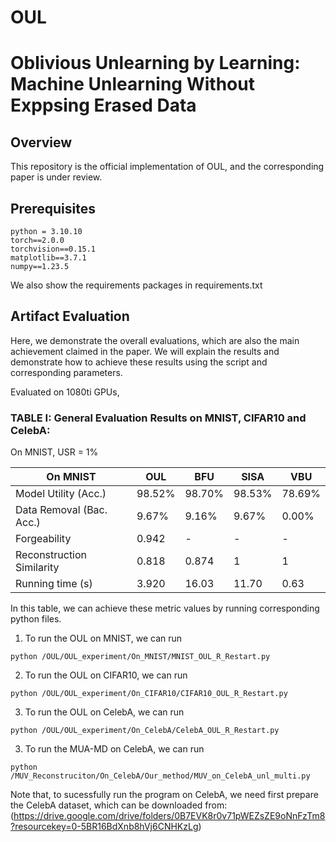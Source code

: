 # OUL

# Oblivious Unlearning by Learning: Machine Unlearning Without Exppsing Erased Data
## Overview
This repository is the official implementation of OUL, and the corresponding paper is under review.


## Prerequisites

```
python = 3.10.10
torch==2.0.0
torchvision==0.15.1
matplotlib==3.7.1
numpy==1.23.5
```

We also show the requirements packages in requirements.txt


## Artifact Evaluation

Here, we demonstrate the overall evaluations, which are also the main achievement claimed in the paper. We will explain the results and demonstrate how to achieve these results using the script and corresponding parameters.

Evaluated on 1080ti GPUs,

### TABLE I: General Evaluation Results on MNIST, CIFAR10 and CelebA:

On MNIST, USR = 1%

| On MNIST                  | OUL         | BFU      |   SISA   |  VBU  |
| --------                  | --------    | -------- | -------- | -------- |  
| Model Utility (Acc.)      | 98.52%      | 98.70%   |  98.53%  | 78.69%   | 
| Data Removal (Bac. Acc.)  | 9.67%       | 9.16%    | 9.67%    | 0.00%    |  
| Forgeability              | 0.942       | -        | -        | -        | 
| Reconstruction Similarity | 0.818       | 0.874    | 1        | 1        |  
| Running time (s)          | 3.920       | 16.03    | 11.70    | 0.63     |  

In this table, we can achieve these metric values by running corresponding python files.

1. To run the OUL on MNIST, we can run
```
python /OUL/OUL_experiment/On_MNIST/MNIST_OUL_R_Restart.py
```

2. To run the OUL on CIFAR10, we can run
```
python /OUL/OUL_experiment/On_CIFAR10/CIFAR10_OUL_R_Restart.py
```

3. To run the OUL on CelebA, we can run
```
python /OUL/OUL_experiment/On_CelebA/CelebA_OUL_R_Restart.py
```
3. To run the MUA-MD on CelebA, we can run

```
python /MUV_Reconstruciton/On_CelebA/Our_method/MUV_on_CelebA_unl_multi.py
```
Note that, to sucessfully run the program on CelebA, we need first prepare the CelebA dataset, which can be downloaded from: 
(https://drive.google.com/drive/folders/0B7EVK8r0v71pWEZsZE9oNnFzTm8?resourcekey=0-5BR16BdXnb8hVj6CNHKzLg)
 
